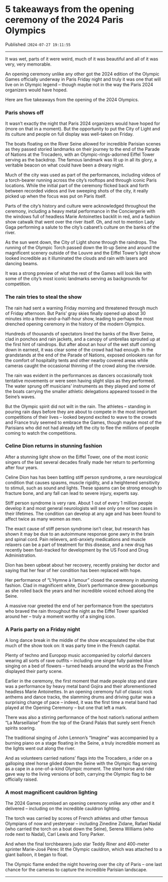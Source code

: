 # 5 takeaways from the opening ceremony of the 2024 Paris Olympics

Published :`2024-07-27 19:11:55`

---

It was wet, parts of it were weird, much of it was beautiful and all of it was very, very memorable.

An opening ceremony unlike any other got the 2024 edition of the Olympic Games officially underway in Paris Friday night and truly it was one that will live on in Olympic legend – though maybe not in the way the Paris 2024 organizers would have hoped.

Here are five takeaways from the opening of the 2024 Olympics.

### Paris shows off

It wasn’t exactly the night that Paris 2024 organizers would have hoped for (more on that in a moment). But the opportunity to put the City of Light and its culture and people on full display was well-taken on Friday.

The boats floating on the River Seine allowed for incredible Parisian scenes as they passed storied landmarks on their journey to the end of the Parade of Nations at the Trocadero, with an Olympic-rings-adorned Eiffel Tower serving as the backdrop. The famous landmark was lit up in all its glory, a veritable beacon on what could have been a dreary night.

Much of the city was used as part of the performances, including videos of a torch-bearer running across the city’s rooftops and through iconic Paris locations. While the initial part of the ceremony flicked back and forth between recorded videos and live sweeping shots of the city, it really picked up when the focus was put on Paris itself.

Parts of the city’s history and culture were acknowledged throughout the ceremony, including a heavy metal performance in the Conciergerie with the windows full of headless Marie Antoinettes backlit in red, and a fashion show catwalk that went over the river itself. Oh, and not to mention Lady Gaga performing a salute to the city’s cabaret’s culture on the banks of the river.

As the sun went down, the City of Light shone through the raindrops. The running of the Olympic Torch passed down the lit-up Seine and around the magnificent scenery outside of the Louvre and the Eiffel Tower’s light show looked incredible as it illuminated the clouds and rain with lasers and dancing beams.

It was a strong preview of what the rest of the Games will look like with some of the city’s most iconic landmarks serving as backgrounds for competition.

### The rain tries to steal the show

The rain had sent a warning Friday morning and threatened through much of Friday afternoon. But Paris’ gray skies finally opened up about 30 minutes into a three-and-a-half-hour show, leading to perhaps the most drenched opening ceremony in the history of the modern Olympics.

Hundreds of thousands of spectators lined the banks of the River Seine, clad in ponchos and rain jackets, and a canopy of umbrellas sprouted up at the first hint of raindrops. But after about an hour of the wet stuff coming down in earnest, it was clear some of the crowd had had enough. In the grandstands at the end of the Parade of Nations, exposed onlookers ran for the comfort of hospitality tents and other nearby covered areas while cameras caught the occasional thinning of the crowd along the riverside.

The rain was evident in the performances as dancers occasionally took tentative movements or were seen having slight slips as they performed. The water sprung off musicians’ instruments as they played and some of the boats carrying the smaller athletic delegations appeared tossed in the Seine’s waves.

But the Olympic spirit did not wilt in the rain. The athletes – standing in pouring rain days before they are about to compete in the most important competitions of their lives – looked beyond excited to wave to the crowds and France truly seemed to embrace the Games, though maybe most of the Parisians who did not had already left the city to flee the millions of people coming to watch the competitions.

### Celine Dion returns in stunning fashion

After a stunning light show on the Eiffel Tower, one of the most iconic singers of the last several decades finally made her return to performing after four years.

Celine Dion has has been battling stiff person syndrome, a rare neurological condition that causes spasms, muscle rigidity, and a heightened sensitivity to stimuli, such as sound and lights. These spasms can be strong enough to fracture bone, and any fall can lead to severe injury, experts say.

Stiff person syndrome is very rare. About 1 out of every 1 million people develop it and most general neurologists will see only one or two cases in their lifetimes. The condition can develop at any age and has been found to affect twice as many women as men.

The exact cause of stiff person syndrome isn’t clear, but research has shown it may be due to an autoimmune response gone awry in the brain and spinal cord. Pain relievers, anti-anxiety medications and muscle relaxers can be a part of treatment for this disease, and a new drug has recently been fast-tracked for development by the US Food and Drug Administration.

Dion has been upbeat about her recovery, recently praising her doctor and saying that her fear of her condition has been replaced with hope.

Her performance of “L’Hymne à l’amour” closed the ceremony in stunning fashion. Clad in magnificent white, Dion’s performance drew goosebumps as she rolled back the years and her incredible voiced echoed along the Seine.

A massive roar greeted the end of her performance from the spectators who braved the rain throughout the night as the Eiffel Tower sparkled around her – truly a moment worthy of a singing icon.

### A Paris party on a Friday night

A long dance break in the middle of the show encapsulated the vibe that much of the show took on: It was party time in the French capital.

Plenty of techno and Europop music accompanied by colorful dancers wearing all sorts of rave outfits – including one singer fully painted blue singing on a bed of flowers – turned heads around the world as the French displayed their party scene.

Earlier in the ceremony, the first moment that made people stop and stare was a performance by heavy metal band Gojira and their aforementioned headless Marie Antoinettes. In an opening ceremony full of classic rock anthems and dance tracks, the slamming drums and driving guitar was a surprising change of pace – indeed, it was the first time a metal band had played at the Opening Ceremony – but one that left a mark.

There was also a stirring performance of the host nation’s national anthem “La Marseillaise” from the top of the Grand Palais that surely sent French spirits soaring.

The traditional singing of John Lennon’s “Imagine” was accompanied by a burning piano on a stage floating in the Seine, a truly incredible moment as the lights went out along the river.

And as volunteers carried nations’ flags into the Trocadero, a rider on a galloping steel horse glided down the Seine with the Olympic flag serving as a cape in a one-of-a-kind Olympic moment. The steel horse and rider gave way to the living versions of both, carrying the Olympic flag to be officially raised.

### A most magnificent cauldron lighting

The 2024 Games promised an opening ceremony unlike any other and it delivered – including on the incredible cauldron lighting.

The torch was carried by scores of French athletes and other famous Olympians of now and yesteryear – including Zinedine Zidane, Rafael Nadal (who carried the torch on a boat down the Seine), Serena Williams (who rode next to Nadal), Carl Lewis and Tony Parker.

And when the final torchbearers judo star Teddy Riner and 400-meter sprinter Marie-José Pérec lit the Olympic cauldron, which was attached to a giant balloon, it began to float.

The Olympic flame ended the night hovering over the city of Paris – one last chance for the cameras to capture the incredible Parisian landscape.

---

